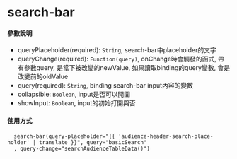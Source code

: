 # search-bar

#### 參數說明
* queryPlaceholder(required): `String`, search-bar中placeholder的文字
* queryChange(required): `Function(query)`, onChange時會觸發的函式, 帶有參數query, 是當下被改變的newValue, 如果讀取binding的query變數, 會是改變前的oldValue
* query(required): `String`, binding search-bar input內容的變數
* collapsible: `Boolean`, input是否可以開闔
* showInput: `Boolean`, input的初始打開與否

#### 使用方式
```
  search-bar(query-placeholder="{{ 'audience-header-search-place-holder' | translate }}", query="basicSearch"
  , query-change="searchAudienceTableData()")
```
